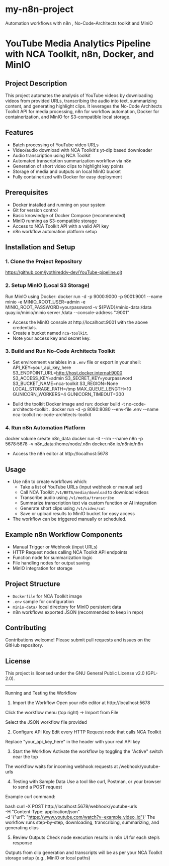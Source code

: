 # my-n8n-project
Automation workflows with n8n , No-Code-Architects toolkit and MiniO
# YouTube Media Analytics Pipeline with NCA Toolkit, n8n, Docker, and MinIO

## Project Description
This project automates the analysis of YouTube videos by downloading videos from provided URLs, transcribing the audio into text, summarizing content, and generating highlight clips. It leverages the No-Code Architects Toolkit API for media processing, n8n for workflow automation, Docker for containerization, and MinIO for S3-compatible local storage.

## Features
- Batch processing of YouTube video URLs
- Video/audio download with NCA Toolkit's yt-dlp based downloader
- Audio transcription using NCA Toolkit
- Automated transcription summarization workflow via n8n
- Generation of short video clips to highlight key points
- Storage of media and outputs on local MinIO bucket
- Fully containerized with Docker for easy deployment

## Prerequisites
- Docker installed and running on your system
- Git for version control
- Basic knowledge of Docker Compose (recommended)
- MinIO running as S3-compatible storage
- Access to NCA Toolkit API with a valid API key
- n8n workflow automation platform setup

## Installation and Setup

### 1. Clone the Project Repository
https://github.com/jyothireddy-dev/YouTube-pipeline.git

### 2. Setup MinIO (Local S3 Storage)
Run MinIO using Docker:
docker run -d -p 9000:9000 -p 9001:9001 --name minio
-e MINIO_ROOT_USER=admin -e MINIO_ROOT_PASSWORD=yourpassword
-v ${PWD}/minio-data:/data quay.io/minio/minio server /data --console-address ":9001"
- Access the MinIO console at http://localhost:9001 with the above credentials.
- Create a bucket named `nca-toolkit`.
- Note your access key and secret key.

### 3. Build and Run No-Code Architects Toolkit
- Set environment variables in a `.env` file or export in your shell:
API_KEY=your_api_key_here
S3_ENDPOINT_URL=http://host.docker.internal:9000
S3_ACCESS_KEY=admin
S3_SECRET_KEY=yourpassword
S3_BUCKET_NAME=nca-toolkit
S3_REGION=None
LOCAL_STORAGE_PATH=/tmp
MAX_QUEUE_LENGTH=10
GUNICORN_WORKERS=4
GUNICORN_TIMEOUT=300

- Build the toolkit Docker image and run:
docker build -t no-code-architects-toolkit .
docker run -d -p 8080:8080 --env-file .env --name nca-toolkit no-code-architects-toolkit


### 4. Run n8n Automation Platform
docker volume create n8n_data
docker run -it --rm --name n8n -p 5678:5678 -v n8n_data:/home/node/.n8n docker.n8n.io/n8nio/n8n

- Access the n8n editor at http://localhost:5678

## Usage
- Use n8n to create workflows which:
  - Take a list of YouTube URLs (input webhook or manual set)
  - Call NCA Toolkit `/v1/BETA/media/download` to download videos
  - Transcribe audio using `/v1/media/transcribe`
  - Summarize transcription text via custom function or AI integration
  - Generate short clips using `/v1/video/cut`
  - Save or upload results to MinIO bucket for easy access
- The workflow can be triggered manually or scheduled.

## Example n8n Workflow Components
- Manual Trigger or Webhook (input URLs)
- HTTP Request nodes calling NCA Toolkit API endpoints
- Function node for summarization logic
- File handling nodes for output saving
- MinIO integration for storage

## Project Structure
- `Dockerfile` for NCA Toolkit image
- `.env` sample for configuration
- `minio-data/` local directory for MinIO persistent data
- n8n workflows exported JSON (recommended to keep in repo)

## Contributing
Contributions welcome! Please submit pull requests and issues on the GitHub repository.

## License
This project is licensed under the GNU General Public License v2.0 (GPL-2.0).

---

Running and Testing the Workflow
1. Import the Workflow
Open your n8n editor at http://localhost:5678

Click the workflow menu (top right) → Import from File

Select the JSON workflow file provided

2. Configure API Key
Edit every HTTP Request node that calls NCA Toolkit

Replace "your_api_key_here" in the header with your real API key

3. Start the Workflow
Activate the workflow by toggling the "Active" switch near the top

The workflow waits for incoming webhook requests at /webhook/youtube-urls

4. Testing with Sample Data
Use a tool like curl, Postman, or your browser to send a POST request

Example curl command:

bash
curl -X POST http://localhost:5678/webhook/youtube-urls \
  -H "Content-Type: application/json" \
  -d '{"url": "https://www.youtube.com/watch?v=example_video_id"}'
The workflow runs step-by-step, downloading, transcribing, summarizing, and generating clips

5. Review Outputs
Check node execution results in n8n UI for each step’s response

Outputs from clip generation and transcripts will be as per your NCA Toolkit storage setup (e.g., MinIO or local paths)


